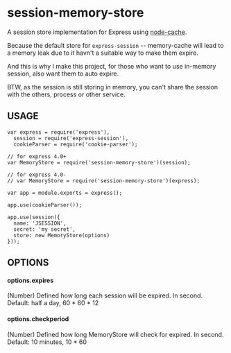 # session-memory-store

A session store implementation for Express using [node-cache](https://www.npmjs.com/package/node-cache).

Because the default store for `express-session` -- memory-cache will lead to a memory leak due to it havn't a suitable way to make them expire.

And this is why I make this project, for those who want to use in-memory session, also want them to auto expire.

BTW, as the session is still storing in memory, you can't share the session with the others, process or other service.

## USAGE

    var express = require('express'),
      session = require('express-session'),
      cookieParser = require('cookie-parser');

    // for express 4.0+
    var MemoryStore = require('session-memory-store')(session);

    // for express 4.0-
    // var MemoryStore = require('session-memory-store')(express);

    var app = module.exports = express();

    app.use(cookieParser());

    app.use(session({
      name: 'JSESSION',
      secret: 'my secret',
      store: new MemoryStore(options)
    }));

## OPTIONS

#### options.expires

(Number) Defined how long each session will be expired. In second. Default: half a day, 60 * 60 * 12

#### options.checkperiod

(Number) Defined how long MemoryStore will check for expired. In second. Default: 10 minutes, 10 * 60